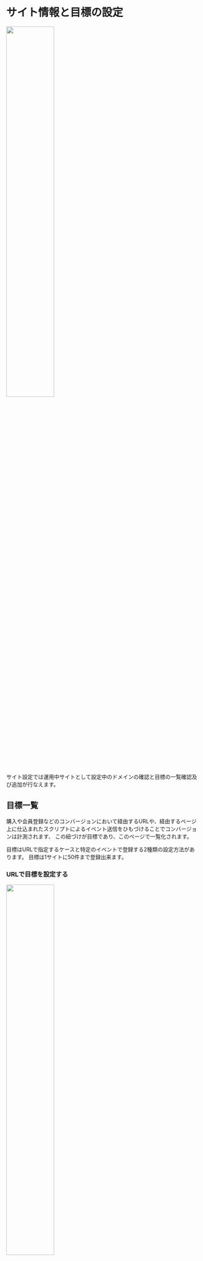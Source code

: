 # サイト情報と目標の設定

<img src="https://github.com/f-code/code-mc-docs/blob/master/ja/images/site-setting.PNG" width=50%>

サイト設定では運用中サイトとして設定中のドメインの確認と目標の一覧確認及び追加が行なえます。

## 目標一覧
購入や会員登録などのコンバージョンにおいて経由するURLや、経由するページ上に仕込まれたスクリプトによるイベント送信をひもづけることでコンバージョンは計測されます、
この紐づけが目標であり、このページで一覧化されます。

目標はURLで指定するケースと特定のイベントで登録する2種類の設定方法があります。
目標は1サイトに50件まで登録出来ます。


### URLで目標を設定する

<img src="https://github.com/f-code/code-mc-docs/blob/master/ja/images/add-goal.PNG" width=50%>



目標はサイトごとに通算50件まで登録できます。
目標の「対象ページの指定」にあたっては「前方一致」「完全一致」「正規表現一致」が選択できます。
通常はドメイン後のスラッシュから指定しますが、クロスドメイン利用時にはURL指定はhttpからの指定となります。


### イベント送信で目標を設定する

<ここに写真>










